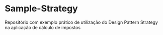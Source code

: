 # Sample-Strategy
Repositório com exemplo prático de utilização do Design Pattern Strategy na aplicação de cálculo de impostos

